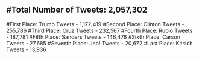 #Total Number of Tweets: 2,057,302 
---
#First Place: Trump Tweets - 1,172,419
#Second Place: Clinton Tweets - 255,786
#Third Place: Cruz Tweets - 232,567
#Fourth Place: Rubio Tweets - 187,781
#Fifth Place: Sanders Tweets - 146,476
#Sixth Place: Carson Tweets - 27,685
#Seventh Place: Jeb! Tweets - 20,672
#Last Place: Kasich Tweets - 13,936
